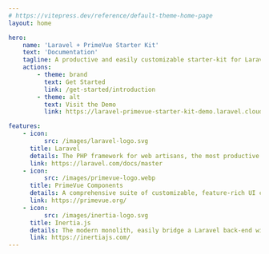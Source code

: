 ```yaml
---
# https://vitepress.dev/reference/default-theme-home-page
layout: home

hero:
    name: 'Laravel + PrimeVue Starter Kit'
    text: 'Documentation'
    tagline: A productive and easily customizable starter-kit for Laravel & Vue.js
    actions:
        - theme: brand
          text: Get Started
          link: /get-started/introduction
        - theme: alt
          text: Visit the Demo
          link: https://laravel-primevue-starter-kit-demo.laravel.cloud

features:
    - icon:
          src: /images/laravel-logo.svg
      title: Laravel
      details: The PHP framework for web artisans, the most productive way to ship web apps
      link: https://laravel.com/docs/master
    - icon:
          src: /images/primevue-logo.webp
      title: PrimeVue Components
      details: A comprehensive suite of customizable, feature-rich UI components for Vue.js
      link: https://primevue.org/
    - icon:
          src: /images/inertia-logo.svg
      title: Inertia.js
      details: The modern monolith, easily bridge a Laravel back-end with a Vue.js front-end
      link: https://inertiajs.com/
---
```

